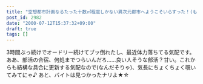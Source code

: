 ```yaml
---
title: "空想都市計画なるたった十数㎥程度しかない異次元都市へようこそいらすった！(もー謎"
post_id: 2982
date: "2000-07-12T15:37:32+09:00"
draft: true
tags: []
---
```



3時間ぶっ続けでオードリー続けてブッ倒れたし、最近体力落ちてる気配です。ああ、部活の合宿、何処までつらいんだろ……良い人そうな部活？甘い。これからも結構な具合に更新する気配なので(なんだそりゃ)、気長にちょくちょく覗いてみてにゃ♪ あと、バイトは見つかったナリよ★☆
